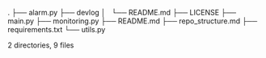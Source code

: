 .
├── alarm.py
├── devlog
│   └── README.md
├── LICENSE
├── main.py
├── monitoring.py
├── README.md
├── repo_structure.md
├── requirements.txt
└── utils.py

2 directories, 9 files
